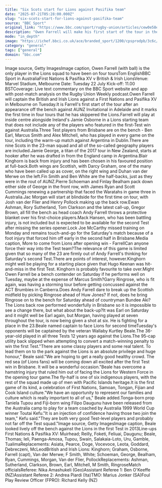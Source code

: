 ```yaml
---
title: "Six Scots start for Lions against Pasifika team"
date: "2025-07-21T05:28:00.000Z"
slug: "six-scots-start-for-lions-against-pasifika-team"
source: "BBC Sport"
original_link: "https://www.bbc.com/sport/rugby-union/articles/cew0e58edjjo"
description: "Owen Farrell will make his first start of the tour in the British and Irish Lions' final midweek game against a First Nations and Pasifika XV on Tuesday."
mode: "in_depth"
image: "https://ichef.bbci.co.uk/ace/branded_sport/1200/cpsprodpb/3c6c/live/df4c8b10-65ef-11f0-af20-030418be2ca5.jpg"
category: "general"
tags: ["general"]
domain: "bbc.com"
---
```

<p>Image source, Getty ImagesImage caption, Owen Farrell (with ball) is the only player in the Lions squad to have been on four toursTom EnglishBBC Sport in AustraliaFirst Nations & Pasifika XV v British & Irish LionsVenue: Marvel Stadium, Melbourne Date: Tuesday 22 July Kick-off: 11.00 BSTCoverage: Live text commentary on the BBC Sport website and app with post-match analysis on the Rugby Union Weekly podcast.Owen Farrell will captain the British and Irish Lions against a First Nations and Pasifika XV in Melbourne on Tuesday.It is Farrell's first start of the tour after an appearance off the bench against AUNZ Invitational in Adelaide and it marks the first time in four tours that he has skippered the Lions.Farrell will play at inside centre alongside Ireland's Jamie Osborne in a Lions starting team that does not include any of the players who featured in the first-Test win against Australia.Three Test players from Brisbane are on the bench - Ben Earl, Marcus Smith and Alex Mitchell, who has played in every game on the tour, including the warm-up match against Argentina in Dublin.There are nine Scots in the 23-man squad and all of the so-called geography players are included.Jamie George, a titan of the 2017 tour in New Zealand, starts at hooker after he was drafted in from the England camp in Argentina.Blair Kinghorn is back from injury and has been chosen in his favoured position at full-back.Both wings are Scottish, with Darcy Graham, one of the many who have been called up as cover, on the right wing and Duhan van der Merwe on the left.Fin Smith and Ben White are the half-backs, just as they were in the rout of AUNZ.Pierre Schoeman and Finlay Bealham pack down either side of George in the front row, with James Ryan and Scott Cummings renewing a partnership that faced the Waratahs in game three in Australia.Jac Morgan will start at blindside for the first time on tour, with Josh van der Flier and Henry Pollock making up the back row.Ewan Ashman, Rory Sutherland, Tom Clarkson and the latest call-up, Gregor Brown, all fill the bench as head coach Andy Farrell throws a protective blanket over his first-choice players.Mack Hansen, who has been battling injury, is not included but is expected to be available for the second Test after missing the series opener.Lock Joe McCarthy missed training on Monday and remains touch-and-go for the Saturday's match because of a foot injury that forced him off early in the second half in Brisbane.Media caption, More to come from Lions after opening win - FarrellCan anyone force their way into the Test team?The relevance of this game is limited given that so many of the 23 are firmly out of Andy Farrell's thinking for Saturday's second Test.There are points of interest, however.Kinghorn might well be playing for a starting place given that Hugo Keenan was hit-and-miss in the first Test. Kinghorn is probably favourite to take over.Might Owen Farrell be a bench contender on Saturday if he performs well on Tuesday, maybe at the expense of Marcus Smith?Garry Ringrose, who is fit again, was having a storming tour before getting concussed against the ACT Brumbies in Canberra.Does Andy Farrell dare to break up the Scottish midfield by picking Ringrose ahead of Huw Jones? If not, does he bring Ringrose on to the bench for Saturday ahead of countryman Bundee Aki?The Lions back row performed wonderfully in Brisbane so it is impossible to see a change there, but what about the back-up?It was Earl on Saturday and it might well be Earl again, but Morgan, having played at seven throughout the tour, is now being given a shot at six. He is fighting for a place in the 23.Beale named captain to face Lions for second timeTuesday's opponents will be captained by the veteran Wallaby Kurtley Beale.The 36-year-old played in all three Tests 12 years ago against the Lions.The 95-cap utility back slipped when attempting to convert a match-winning penalty to win the first Test."There are some classy players and some real talent. To lead them on to the park against the Lions is an absolute privilege and huge honour," Beale said."We are hoping to get a really good healthy crowd. The red sea (of Lions fans) will be coming down all excited after the first Test win in Brisbane. It will be a wonderful occasion."Beale has overcome a hamstring injury that ruled him out of facing the Lions for Western Force in the opening tour game.The fly-half is one of six indigenous players, with the rest of the squad made up of men with Pacific Islands heritage.It is the first game of its kind, a celebration of First Nations, Samoan, Tongan, Fijian and Cook Island culture."We have an opportunity to represent our families and culture which is really important to all of us," Beale added.Tonga-born prop Taniela Tupou and Fiji-born wing Filipo Daugunu have been released from the Australia camp to play for a team coached by Australia 1999 World Cup winner Toutai Kefu."It is an injection of confidence having those two join the team," Kefu said."They are both very good Test-level players and probably not far off the Test squad."Image source, Getty ImagesImage caption, Beale looked lively off the bench against the Lions in the first Test in 2013Line-ups First Nations & Pasifika XV: Muirhead; Reilly, Foketi, Feliuai, Daugunu; Beale, Thomas; Ieli, Paenga-Amosa, Tupou, Swain, Salakaia-Loto, Uru, Gamble, TualimaReplacements: Asiata, Pearce, Doge, Vocevoce, Leota, Goddard, Debreczeni, McLeodBritish and Irish Lions: Kinghorn; Graham, Osborne, Farrell (capt), Van der Merwe; F Smith, White; Schoeman, George, Bealham, Ryan, Cummings, Morgan, Van der Flier, PollockReplacements: Ashman, Sutherland, Clarkson, Brown, Earl, Mitchell, M Smith, RingroseMatch officialsReferee: Nika Amashukeli (Geo)Assistant Referee 1: Ben O'Keeffe (NZ)Assistant Referee 2: Andrea Piardi (Ita)TMO: Marius Jonker (SA)Foul Play Review Officer (FPRO): Richard Kelly (NZ)</p>
